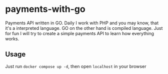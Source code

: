 # payments-with-go

Payments API written in GO. Daily I work with PHP and you may know, that it's a interpreted language.
GO on the other hand is compiled language. Just for fun I will try to create a simple payments API to learn how
everything works.

## Usage

Just run `docker compose up -d`, then open `localhost` in your browser

